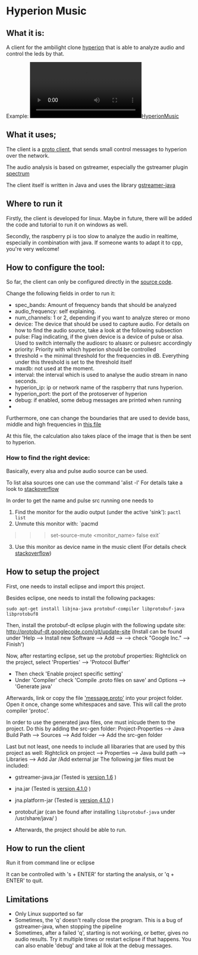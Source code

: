 # Hyperion Music

## What it is:

A client for the ambilight clone [hyperion](https://github.com/tvdzwan/hyperion) that is able to analyze audio and control the leds by that.

Example:
[![HyperionMusic](https://lh6.googleusercontent.com/-PCb2CA14G2w/U-ORssY0bUI/AAAAAAAAAEY/oPCgay--wx8/w320-h240-p-o/hyperion_music.mp4)](https://plus.google.com/104219403391076528339/posts/gQmCV3dHxNS)

## What it uses;
The client is a [proto client](https://github.com/tvdzwan/hyperion/wiki/Java-proto-client-example), that sends small control messages to hyperion over the network.

The audio analysis is based on gstreamer, especially the gstreamer plugin [spectrum](http://gstreamer.freedesktop.org/data/doc/gstreamer/head/gst-plugins-good-plugins/html/gst-plugins-good-plugins-spectrum.html)

The client itself is written in Java and uses the library [gstreamer-java](https://code.google.com/p/gstreamer-java/)

## Where to run it
Firstly, the client is developed for linux. Maybe in future, there will be added the code and tutorial to run it on windows as well.

Secondly, the raspberry pi is too slow to analyze the audio in realtime, especially in combination with java.
If someone wants to adapt it to cpp, you're very welcome!

## How to configure the tool:
So far, the client can only be configured directly in the [source code](https://github.com/MarcDahlem/Hyperion_Music/blob/master/src/com/example/dahlem/Hyperionmusic/Main.java#L39).

Change the following fields in order to run it:
   - spec_bands: Amount of frequency bands that should be analyzed
   - audio_frequency: self explaining. 
   - num_channels: 1 or 2, depending if you want to analyze stereo or mono
   - device: The device that should be used to capture audio. For details on how to find the audio source, take a look at the following subsection
   - pulse: Flag indicating, if the given device is a device of pulse or alsa. Used to switch internally the audiosrc to alsasrc or pulsesrc accordingly
   - priority: Priority with which hyperion should be controlled
   - threshold = the minimal threshold for the frequencies in dB. Everything under this threshold is set to the threshold itself
   - maxdb: not used at the moment.
   - interval: the interval which is used to analyse the audio stream in nano seconds.
   - hyperion_ip: ip or network name of the raspberry that runs hyperion.
   - hyperion_port: the port of the protoserver of hyperion
   - debug: if enabled, some debug messages are printed when running
   -
Furthermore, one can change the boundaries that are used to devide bass, middle and high frequencies in [this file](https://github.com/MarcDahlem/Hyperion_Music/blob/master/src/com/example/dahlem/Hyperionmusic/HyperionConnection.java#L101)

At this file, the calculation also takes place of the image that is then be sent to hyperion.

### How to find the right device:
Basically, every alsa and pulse audio source can be used.

To list alsa sources one can use the command 'alist -l'
For details take a look to [stackoverflow](http://superuser.com/questions/53957/what-do-alsa-devices-like-hw0-0-mean-how-do-i-figure-out-which-to-use)

In order to get the name and pulse src running one needs to 

1. Find the monitor for the audio output (under the active 'sink'): `pactl list`
2. Unmute this monitor with: `pacmd
>>> set-source-mute <monitor_name> false
>>> exit`
3. Use this monitor as device name in the music client
(For details check [stackoverflow](http://stackoverflow.com/questions/7502380/streaming-pulseaudio-to-file-possibly-with-gstreamer))

## How to setup the project

First, one needs to install eclipse and import this project.

Besides eclipse, one needs to install the following packages:

`sudo apt-get install libjna-java protobuf-compiler libprotobuf-java libprotobuf8`

Then, install the protobuf-dt eclipse plugin with the following update site:
 http://protobuf-dt.googlecode.com/git/update-site
 (Install can be found under 'Help --> Install new Software --> Add --> <add url> --> check "Google Inc." --> Finish')
 
 Now, after restarting eclipse, set up the protobuf properties:
 Rightclick on the project, select 'Properties' --> 'Protocol Buffer'
 
 - Then check 'Enable project specific setting'
 - Under 'Compiler' check 'Compile .proto files on save' and Options --> 'Generate java'
 
 Afterwards, link or copy the file ['message.proto'](https://github.com/tvdzwan/hyperion/blob/master/libsrc/protoserver/message.proto) into your project folder. Open it once, change some whitespaces and save. This will call the proto compiler 'protoc'.
 
 In order to use the generated java files, one must inlcude them to the project.
 Do this by adding the src-gen folder: Project-Properties --> Java Build Path --> Sources --> Add folder --> Add the src-gen folder
 
 Last but not least, one needs to include all libararies that are used by this project as well:
 Rightclick on project --> Properties --> Java build path --> Libraries --> Add Jar /Add external jar
 The following jar files must be included:
 
 - gstreamer-java.jar (Tested is [version 1.6](https://code.google.com/p/gstreamer-java/downloads/list) )

 - jna.jar (Tested is [version 4.1.0](https://github.com/twall/jna) )
 
 -  jna.platform-jar (Tested is [version 4.1.0](https://github.com/twall/jna) )
 
 - protobuf.jar (can be found after installing `libprotobuf-java` under /usr/share/java/ )
 
 - Afterwards, the project should be able to run.
 
 ## How to run the client
 
 Run it from command line or eclipse
 
 It can be controlled with 's + ENTER' for starting the analysis, or 'q + ENTER' to quit.
 
 
 ## Limitations
 
 - Only Linux supported so far
 - Sometimes, the 'q' doesn't really close the program. This is a bug of gstreamer-java, when stopping the pipeline
 - Sometimes, after a failed 'q', starting is not working, or better, gives no audio results. Try it multiple times or restart eclipse if that happens. You can also enable 'debug' and take al llok at the debug messages.
